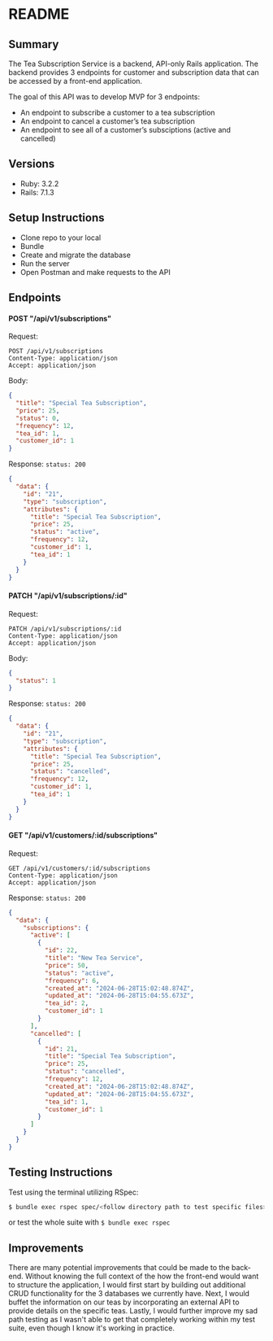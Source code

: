 # README

## Summary

The Tea Subscription Service is a backend, API-only Rails application. The backend provides 3 endpoints for customer and subscription data that can be accessed by a front-end application.  

The goal of this API was to develop MVP for 3 endpoints: 
- An endpoint to subscribe a customer to a tea subscription
- An endpoint to cancel a customer’s tea subscription
- An endpoint to see all of a customer’s subsciptions (active and cancelled)

## Versions
- Ruby: 3.2.2
- Rails: 7.1.3

## Setup Instructions
- Clone repo to your local
- Bundle
- Create and migrate the database
- Run the server
- Open Postman and make requests to the API

## Endpoints
#### POST "/api/v1/subscriptions"

Request:

```http
POST /api/v1/subscriptions
Content-Type: application/json
Accept: application/json
```

Body: 

```json
{
  "title": "Special Tea Subscription",
  "price": 25,
  "status": 0,
  "frequency": 12,
  "tea_id": 1,
  "customer_id": 1
}
```

Response: `status: 200`

```json
{
  "data": {
    "id": "21",
    "type": "subscription",
    "attributes": {
      "title": "Special Tea Subscription",
      "price": 25,
      "status": "active",
      "frequency": 12,
      "customer_id": 1,
      "tea_id": 1
    }
  }
}
```

#### PATCH "/api/v1/subscriptions/:id"

Request:

```http
PATCH /api/v1/subscriptions/:id
Content-Type: application/json
Accept: application/json
```

Body: 

```json
{
  "status": 1
}
```

Response: `status: 200`

```json
{
  "data": {
    "id": "21",
    "type": "subscription",
    "attributes": {
      "title": "Special Tea Subscription",
      "price": 25,
      "status": "cancelled",
      "frequency": 12,
      "customer_id": 1,
      "tea_id": 1
    }
  }
}
```

#### GET "/api/v1/customers/:id/subscriptions"

Request:

```http
GET /api/v1/customers/:id/subscriptions
Content-Type: application/json
Accept: application/json
```

Response: `status: 200`

```json
{
  "data": {
    "subscriptions": {
      "active": [
        {
          "id": 22,
          "title": "New Tea Service",
          "price": 50,
          "status": "active",
          "frequency": 6,
          "created_at": "2024-06-28T15:02:48.874Z",
          "updated_at": "2024-06-28T15:04:55.673Z",
          "tea_id": 2,
          "customer_id": 1
        }
      ],
      "cancelled": [
        {
          "id": 21,
          "title": "Special Tea Subscription",
          "price": 25,
          "status": "cancelled",
          "frequency": 12,
          "created_at": "2024-06-28T15:02:48.874Z",
          "updated_at": "2024-06-28T15:04:55.673Z",
          "tea_id": 1,
          "customer_id": 1
        }
      ]
    }
  }
}
```

## Testing Instructions
  Test using the terminal utilizing RSpec:

  ```bash
  $ bundle exec rspec spec/<follow directory path to test specific files>
  ```

  or test the whole suite with `$ bundle exec rspec`

## Improvements
There are many potential improvements that could be made to the back-end.  Without knowing the full context of the how the front-end would want to structure the application, I would first start by building out additional CRUD functionality for the 3 databases we currently have.  Next, I would buffet the information on our teas by incorporating an external API to provide details on the specific teas.  Lastly, I would further improve my sad path testing as I wasn't able to get that completely working within my test suite, even though I know it's working in practice.